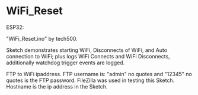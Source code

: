 # WiFi_Reset

ESP32:

   "WiFi_Reset.ino" by tech500.
            
   Sketch demonstrates starting WiFi, Disconnects of WiFi, and Auto connection to WiFi;
   plus logs WiFi Connects and WiFi Disconnects, additionally watchdog trigger events are logged.

   FTP to WiFi ipaddress.  FTP username is: "admin" no quotes and "12345" no quotes is the FTP password.
   FileZilla was used in testing this Sketch.  Hostname is the ip address in the Sketch.
   
  
